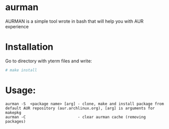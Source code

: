 # aurman
AURMAN is a simple tool wrote in bash that will help you with AUR experience

# Installation
Go to directory with yterm files and write:
```bash
# make install
```

# Usage:
    aurman -S  <package name> [arg] - clone, make and install package from default AUR repository (aur.archlinux.org), [arg] is arguments for makepkg
    aurman -C                       - clear aurman cache (removing packages)
